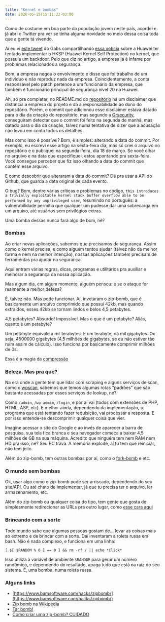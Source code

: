 ```yaml
---
title: "Kernel e bombas"
date: 2020-05-15T15:11:23-03:00
---
```


Como de costume em boa parte da população jovem neste país, acordei e já abri o Twitter pra ver se tinha alguma novidade no meio dessa coisa toda que a gente tá vivendo.

Aí eu vi [este tweet](https://twitter.com/o_gabsferreira/status/1261273502432350209) do Gabs compartilhando [essa notícia](https://androidrookies.com/huawei-dev-team-sends-a-buggy-hksp-patch-with-backdoor-to-linux-foundation/) sobre a Huawei ter tentado implementar o HKSP (Huawei Kernel Self Protection) no kernel, que possuía um backdoor. Pelo que diz no artigo, a empresa já é infame por problemas relacionados a segurança. 

Bom, a empresa negou o envolvimento e disse que foi trabalho de um indivíduo e não reproduz nada da empresa. Coincidentemente, a conta responsável pelo patch pertence a um funcionário da empresa, que também é funcionário principal de segurança nível 20 na Huawei.

Ah, só pra completar, no README.md do [repositório](https://github.com/cloudsec/aksp) há um disclaimer que distancia a empresa do projeto e dá a responsabilidade ao dono do repositório. Porém, o commit que adicionou esse disclaimer estava datado para o dia da criação do repositório, mas segundo a [Grsecurity](https://grsecurity.net/huawei_hksp_introduces_trivially_exploitable_vulnerability), conseguiram detectar que o commit foi feito na segunda de manhã, mas datado para o dia da criação, talvez numa tentativa de dizer que a acusação não levou em conta todos os detalhes.

Mas como isso é possível? Bom, é simples: alterando a data do commit. Por exemplo, eu escrevi esse artigo na sexta-feira dia, mas só criei o arquivo no repositório e o publiquei na segunda-feira, dia 18 de março. Se você olhar no arquivo e na data que especifiquei, estou apontando pra sexta-feira. Você consegue perceber que fiz isso olhando a data do commit que contém esse arquivo.

E como descobrir que alteraram a data do commit? Dá pra usar a API do Github, que guarda a data original de cada evento.

O bug? Bom, dentre várias críticas e problemas no código, `this introduces a trivially exploitable kernel stack buffer overflow able to be performed by any unprivileged user`, resumindo no português: a vulnerabilidade permitia que qualquer um pudesse dar uma sobrecarga em um arquivo, até usuários sem privilégios extras.

Uma bomba dessas nunca fará algo de bom, né?

### Bombas

Ao criar novas aplicações, sabemos que precisamos de segurança. Assim como o kernel precisa, e como alguém tentou ajudar (talvez não da melhor forma e nem na melhor intenção), nossas aplicações também precisam de ferramentas pra ajudar na segurança.

Aqui entram várias regras, dicas, programas e utilitários pra auxiliar e melhorar a segurança da nossa aplicação.

Mas algum dia, em algum momento, alguém pensou: e se o ataque for realmente a melhor defesa?

É, talvez não. Mas pode funcionar. Aí, invetaram o zip-bomb, que é basicamente um arquivo comprimido que possui 42kb, mas quando extraídos, esses 42kb se tornam lindos e belos 4,5 petabytes.

4,5 petabytes? Absurdo! Impossível. Mas o que é um petabyte? Aliás, quanto é um petabyte?

Um petabyte equivale a mil terabytes. E um terabyte, dá mil gigabytes. Ou seja, 4500000 gigabytes (4,5 milhões de gigabytes, se eu não estiver tão ruim assim de cálculo). Isso funciona por basicamente comprimir milhões de 0s.

Essa é a magia da [compressão](https://en.wikipedia.org/wiki/Data_compression)

### Beleza. Mas pra que?

Na era onde a gente tem que lidar com scraping e alguns serviços de scan, como o [wpscan](https://wpscan.org/), sabemos que temos algumas rotas "padrões" que são bastante acessadas por esses serviços de lookup, né?

Como `/admin`, `/wp-admin`, `/login`, e por aí vai (todos com extensões de PHP, HTML, ASP, etc). E melhor ainda, dependendo da implementação, o programa que está tentando fazer requisição, vai processar a resposta. E por isso entende-se descomprimir qualquer coisa que vier.

Imagine acessar o site do Google e ao invés de aparecer a barra de pesquisa, sua tela fica branca e seu navegador começa a baixar 4,5 milhões de GB na sua máquina. Acredito que ninguém tem nem RAM nem HD pra isso, né? Seu PC trava. A memória explode, aí tu tem que reiniciar, não tem jeito.

Além do zip-bomb, tem outras bombas por aí, como o [fork-bomb](https://www.cyberciti.biz/faq/understanding-bash-fork-bomb/) e etc.

### O mundo sem bombas

Ok, usar algo como o zip-bomb pode ser arriscado, dependendo do seu site/API. Ou até chato de implementar, já que tu precisa ter o arquivo, ler armazenamento, etc.

Além do zip-bomb ou qualquer coisa do tipo, tem gente que gosta de simplesmente redirecionar as URLs pra outro lugar, como [esse cara aqui](https://twitter.com/LiamHammett/status/1260984553570570240)

### Brincando com a sorte

Todo mundo sabe que algumas pessoas gostam de... levar as coisas mais ao extremo e de brincar com a sorte. Daí inventaram a roleta russa em bash. Não é nada complexo, e funciona em uma linha:

```docker
[ $[ $RANDOM % 6 ] == 0 ] && rm -rf / || echo *Click*
```

Isso utiliza a variável de ambiente `$RANDOM` para gerar um número randômico, e dependendo do resultado, apaga tudo que está na raiz do seu sistema. É, uma bomba, numa roleta russa.

### Alguns links

- [https://www.bamsoftware.com/hacks/zipbomb/](https://www.bamsoftware.com/hacks/zipbomb/)
- [Zip bomb na Wikipedia](https://en.wikipedia.org/wiki/Zip_bomb)
- [Tar bomb!](https://en.wikipedia.org/wiki/Tar_(computing)#Tarbomb)
- [Como criar uma zip-bomb? CUIDADO](https://stackoverflow.com/questions/1459673/how-does-one-make-a-zip-bomb)
